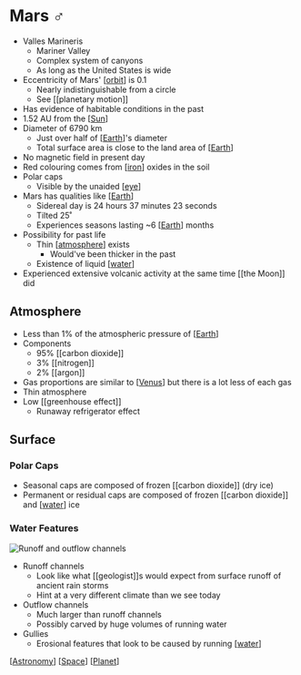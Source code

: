 # Mars ♂

- Valles Marineris
  - Mariner Valley
  - Complex system of canyons
  - As long as the United States is wide
- Eccentricity of Mars' [[orbit]] is 0.1
  - Nearly indistinguishable from a circle
  - See [[planetary motion]]
- Has evidence of habitable conditions in the past
- 1.52 AU from the [[Sun]]
- Diameter of 6790 km
  - Just over half of [[Earth]]'s diameter
  - Total surface area is close to the land area of [[Earth]]
- No magnetic field in present day
- Red colouring comes from [[iron]] oxides in the soil
- Polar caps
  - Visible by the unaided [[eye]]
- Mars has qualities like [[Earth]]
  - Sidereal day is 24 hours 37 minutes 23 seconds
  - Tilted 25˚
  - Experiences seasons lasting ~6 [[Earth]] months
- Possibility for past life
  - Thin [[atmosphere]] exists
    - Would've been thicker in the past
  - Existence of liquid [[water]]
- Experienced extensive volcanic activity at the same time [[the Moon]] did

## Atmosphere

- Less than 1% of the atmospheric pressure of [[Earth]]
- Components
  - 95% [[carbon dioxide]]
  - 3% [[nitrogen]]
  - 2% [[argon]]
- Gas proportions are similar to [[Venus]] but there is a lot less of each gas
- Thin atmosphere
- Low [[greenhouse effect]]
  - Runaway refrigerator effect

## Surface

### Polar Caps

- Seasonal caps are composed of frozen [[carbon dioxide]] (dry ice)
- Permanent or residual caps are composed of frozen [[carbon dioxide]] and [[water]] ice

### Water Features

![Runoff and outflow channels](/assets/second-brain/2020-11-09-10-35-26.png)

- Runoff channels
  - Look like what [[geologist]]s would expect from surface runoff of ancient rain storms
  - Hint at a very different climate than we see today
- Outflow channels
  - Much larger than runoff channels
  - Possibly carved by huge volumes of running water
- Gullies
  - Erosional features that look to be caused by running [[water]]

[[Astronomy]] [[Space]] [[Planet]]

[//begin]: # "Autogenerated link references for markdown compatibility"
[orbit]: orbit "Orbit"
[planetary-motion]: planetary-motion "Planetary Motion"
[sun]: sun "Sun"
[earth]: earth "Earth 🜨"
[iron]: iron "Iron"
[eye]: eye "Eye"
[atmosphere]: atmosphere "Atmosphere"
[water]: water "Water"
[the-moon]: the-moon "The Moon"
[venus]: venus "Venus ♀"
[greenhouse-effect]: greenhouse-effect "Greenhouse Effect"
[astronomy]: astronomy "Astronomy"
[space]: space "Space"
[planet]: planet "Planet"
[//end]: # "Autogenerated link references"
